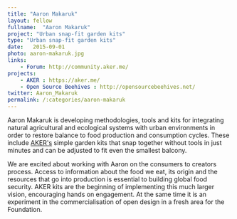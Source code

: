```yaml
---
title: "Aaron Makaruk"
layout: fellow
fullname:  "Aaron Makaruk"
project: "Urban snap-fit garden kits"
type: "Urban snap-fit garden kits"
date:   2015-09-01
photo: aaron-makaruk.jpg
links:
    - Forum: http://community.aker.me/
projects:
    - AKER : https://aker.me/
    - Open Source Beehives : http://opensourcebeehives.net/
twitter: Aaron_Makaruk
permalink: /:categories/aaron-makaruk
---
```


Aaron Makaruk is developing methodologies, tools and kits for integrating natural agricultural and ecological systems with urban environments in order to restore balance to food production and consumption cycles. These include [AKER's](http://docs.aker.me/) simple garden kits that snap together without tools in just minutes and can be adjusted to fit even the smallest balcony.

We are excited about working with Aaron on the consumers to creators process. Access to information about the food we eat, its origin and the resources that go into production is essential to building global food security. AKER kits are the beginning of implementing this much larger vision, encouraging hands on engagement. At the same time it is an experiment in the commercialisation of open design in a fresh area for the Foundation.
